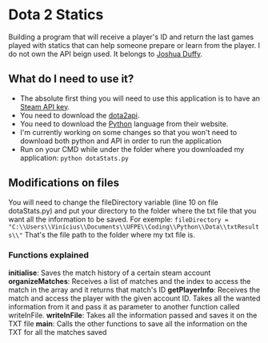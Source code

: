 # Dota 2 Statics
Building a program that will receive a player's ID and return the last games played with statics that can help someone prepare or learn from the player. I do not own the API beign used. It belongs to [Joshua Duffy](https://github.com/joshuaduffy).

## What do I need to use it?
- The absolute first thing you will need to use this application is to have an [Steam API key](https://steamcommunity.com/dev/apikey).
- You need to download the [dota2api](https://github.com/joshuaduffy/dota2api).
- You need to download the [Python](https://www.python.org/downloads/) language from their website.
- I'm currently working on some changes so that you won't need to download both python and API in order to run the application
- Run on your CMD while under the folder where you downloaded my application:
`
	python dotaStats.py
`

## Modifications on files
You will need to change the fileDirectory variable (line 10 on file dotaStats.py) and put your directory to the folder where the txt file that you want all the information to be saved. For exemple:
`
	fileDirectory = "C:\\Users\\Vinícius\\Documents\\UFPE\\Coding\\Python\\Dota\\txtResults\\"
`
That's the file path to the folder where my txt file is.

### Functions explained
**initialise**: Saves the match history of a certain steam account
**organizeMatches**: Receives a list of matches and the index to access the match in the array and it returns that match's ID
**getPlayerInfo**: Receives the match and access the player with the given account ID. Takes all the wanted information from it and pass it as parameter to another function called writeInFile.
**writeInFile**: Takes all the information passed and saves it on the TXT file
**main**: Calls the other functions to save all the information on the TXT for all the matches saved
